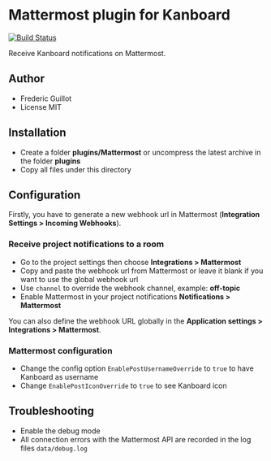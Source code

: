 Mattermost plugin for Kanboard
==============================

[![Build Status](https://travis-ci.org/kanboard/plugin-mattermost.svg?branch=master)](https://travis-ci.org/kanboard/plugin-mattermost)

Receive Kanboard notifications on Mattermost.

Author
------

- Frederic Guillot
- License MIT

Installation
------------

- Create a folder **plugins/Mattermost** or uncompress the latest archive in the folder **plugins**
- Copy all files under this directory

Configuration
-------------

Firstly, you have to generate a new webhook url in Mattermost (**Integration Settings > Incoming Webhooks**).

### Receive project notifications to a room

- Go to the project settings then choose **Integrations > Mattermost**
- Copy and paste the webhook url from Mattermost or leave it blank if you want to use the global webhook url
- Use `channel` to override the webhook channel, example: **off-topic**
- Enable Mattermost in your project notifications **Notifications > Mattermost**

You can also define the webhook URL globally in the **Application settings > Integrations > Mattermost**.

### Mattermost configuration

- Change the config option `EnablePostUsernameOverride` to `true` to have Kanboard as username
- Change `EnablePostIconOverride` to `true` to see Kanboard icon

## Troubleshooting

- Enable the debug mode
- All connection errors with the Mattermost API are recorded in the log files `data/debug.log`
